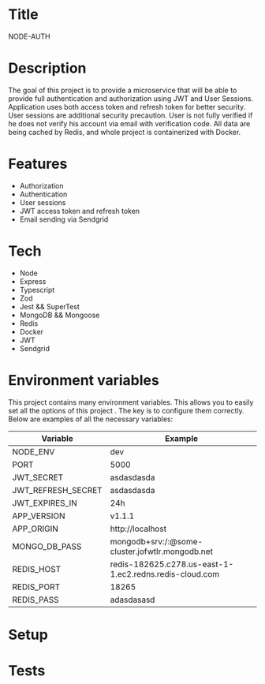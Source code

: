 

# Title
NODE-AUTH

# Description
The goal of this project is to provide a microservice that will be able to provide full authentication and authorization using JWT and User Sessions. 
Application uses both access token and refresh token for better security. User sessions are additional security precaution. User is not fully verified if he does not verify his account via email with verification code.
All data are being cached by Redis, and whole project is containerized with Docker.

# Features
  - Authorization
  - Authentication
  - User sessions
  - JWT access token and refresh token
  - Email sending via Sendgrid

# Tech
  - Node
  - Express
  - Typescript
  - Zod
  - Jest && SuperTest
  - MongoDB && Mongoose
  - Redis
  - Docker
  - JWT
  - Sendgrid

# Environment variables
This project contains many environment variables. This allows you to easily set all the options of this project .  The key is to configure them correctly.
Below are examples of all the necessary variables:

| Variable                 | Example    |
|--------------------------|------------|
| NODE_ENV                 | dev        |
| PORT                     | 5000       |
| JWT_SECRET               | asdasdasda |
| JWT_REFRESH_SECRET       | asdasdasda |
| JWT_EXPIRES_IN           | 24h        |
| APP_VERSION              | v1.1.1     |
| APP_ORIGIN               | http://localhost |
| MONGO_DB_PASS            | mongodb+srv:/<username>:<Password>@some-cluster.jofwtlr.mongodb.net |
| REDIS_HOST               | redis-182625.c278.us-east-1-1.ec2.redns.redis-cloud.com |
| REDIS_PORT               | 18265      |
| REDIS_PASS               | adasdasasd |

# Setup 
# Tests
  
